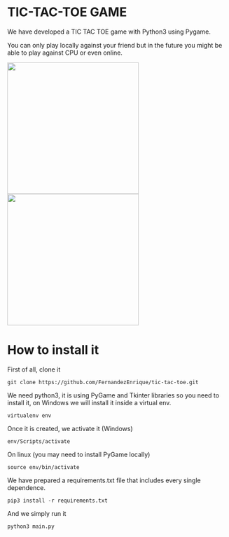 # TIC-TAC-TOE GAME
We have developed a TIC TAC TOE game with Python3 using Pygame. 

You can only play locally against your friend but in the future you might be able to play against CPU or even online.

<img src="https://github.com/FernandezEnrique/.github/blob/main/tic-tac-toe/menu.png" width="300"/>
<img src="https://github.com/FernandezEnrique/.github/blob/main/tic-tac-toe/Game-img.png" width="300"/>

# How to install it
First of all, clone it
```
git clone https://github.com/FernandezEnrique/tic-tac-toe.git
```
We need python3, it is using PyGame and Tkinter libraries so you need to install it, on Windows we will install it inside a virtual env.
```
virtualenv env
```
Once it is created, we activate it (Windows)
```
env/Scripts/activate
```
On linux (you may need to install PyGame locally)
```
source env/bin/activate
```
We have prepared a requirements.txt file that includes every single dependence.
```
pip3 install -r requirements.txt
```
And we simply run it
```
python3 main.py
```

